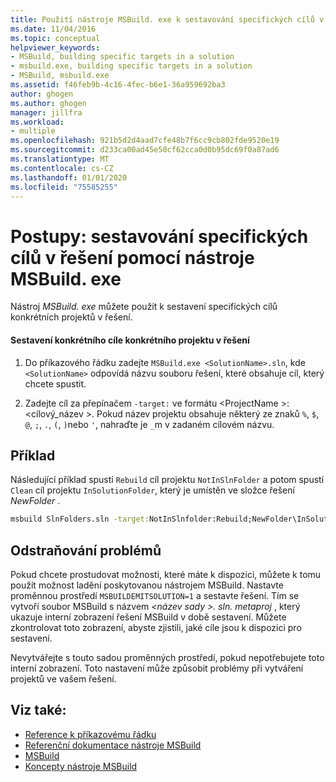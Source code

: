 ```yaml
---
title: Použití nástroje MSBuild. exe k sestavování specifických cílů v řešeních
ms.date: 11/04/2016
ms.topic: conceptual
helpviewer_keywords:
- MSBuild, building specific targets in a solution
- msbuild.exe, building specific targets in a solution
- MSBuild, msbuild.exe
ms.assetid: f46feb9b-4c16-4fec-b6e1-36a959692ba3
author: ghogen
ms.author: ghogen
manager: jillfra
ms.workload:
- multiple
ms.openlocfilehash: 921b5d2d4aad7cfe48b7f6cc9cb802fde9520e19
ms.sourcegitcommit: d233ca00ad45e50cf62cca0d0b95dc69f0a87ad6
ms.translationtype: MT
ms.contentlocale: cs-CZ
ms.lasthandoff: 01/01/2020
ms.locfileid: "75585255"
---
```

# <a name="how-to-build-specific-targets-in-solutions-by-using-msbuildexe"></a>Postupy: sestavování specifických cílů v řešení pomocí nástroje MSBuild. exe
Nástroj *MSBuild. exe* můžete použít k sestavení specifických cílů konkrétních projektů v řešení.

#### <a name="to-build-a-specific-target-of-a-specific-project-in-a-solution"></a>Sestavení konkrétního cíle konkrétního projektu v řešení

1. Do příkazového řádku zadejte `MSBuild.exe <SolutionName>.sln`, kde `<SolutionName>` odpovídá názvu souboru řešení, které obsahuje cíl, který chcete spustit.

2. Zadejte cíl za přepínačem `-target:` ve formátu \<ProjectName >:\<cílový_název >. Pokud název projektu obsahuje některý ze znaků `%`, `$`, `@`, `;`, `.`, `(`, `)`nebo `'`, nahraďte je `_`m v zadaném cílovém názvu.

## <a name="example"></a>Příklad
 Následující příklad spustí `Rebuild` cíl projektu `NotInSlnFolder` a potom spustí `Clean` cíl projektu `InSolutionFolder`, který je umístěn ve složce řešení *NewFolder* .

```cmd
msbuild SlnFolders.sln -target:NotInSlnfolder:Rebuild;NewFolder\InSolutionFolder:Clean
```

## <a name="troubleshooting"></a>Odstraňování problémů

Pokud chcete prostudovat možnosti, které máte k dispozici, můžete k tomu použít možnost ladění poskytovanou nástrojem MSBuild. Nastavte proměnnou prostředí `MSBUILDEMITSOLUTION=1` a sestavte řešení. Tím se vytvoří soubor MSBuild s názvem *\<název sady >. sln. metaproj* , který ukazuje interní zobrazení řešení MSBuild v době sestavení. Můžete zkontrolovat toto zobrazení, abyste zjistili, jaké cíle jsou k dispozici pro sestavení.

Nevytvářejte s touto sadou proměnných prostředí, pokud nepotřebujete toto interní zobrazení. Toto nastavení může způsobit problémy při vytváření projektů ve vašem řešení.

## <a name="see-also"></a>Viz také:
- [Reference k příkazovému řádku](../msbuild/msbuild-command-line-reference.md)
- [Referenční dokumentace nástroje MSBuild](../msbuild/msbuild-reference.md)
- [MSBuild](../msbuild/msbuild.md)
- [Koncepty nástroje MSBuild](../msbuild/msbuild-concepts.md)
